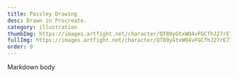 ```yaml
---
title: Paisley Drawing
desc: Drawn in Procreate.
category: illustration
thumbImg: https://images.artfight.net/character/QT89yGtxWO4vFGCfhJ27rE77gd0quZmYSj1Ju2YFmqsMZFNDDnPpAuC36ceX.png?t=1751307516
fullImg: https://images.artfight.net/character/QT89yGtxWO4vFGCfhJ27rE77gd0quZmYSj1Ju2YFmqsMZFNDDnPpAuC36ceX.png?t=1751307516
order: 9
---
```

Markdown body